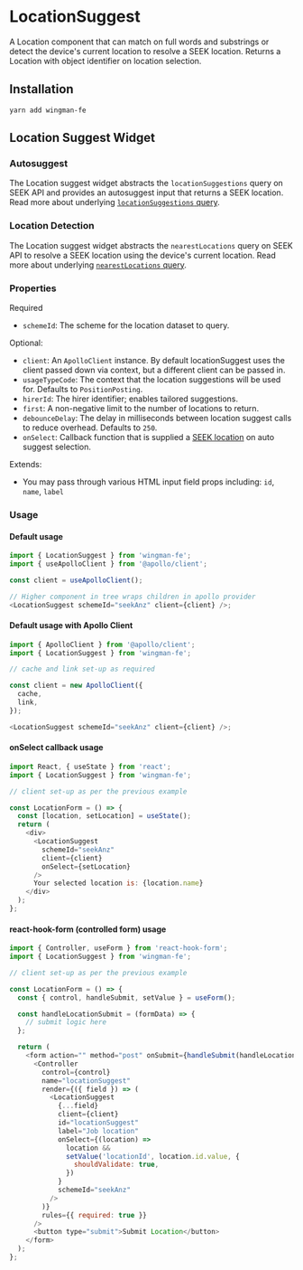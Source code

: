# LocationSuggest

A Location component that can match on full words and substrings or detect the device's current location to resolve a SEEK location. Returns a Location with object identifier on location selection.

## Installation

```shell
yarn add wingman-fe
```

## Location Suggest Widget

### Autosuggest

The Location suggest widget abstracts the `locationSuggestions` query on SEEK API and provides an autosuggest input that returns a SEEK location. Read more about underlying [`locationSuggestions` query](https://developer.seek.com/schema/#operation-locationSuggestions).

### Location Detection

The Location suggest widget abstracts the `nearestLocations` query on SEEK API to resolve a SEEK location using the device's current location. Read more about underlying [`nearestLocations` query](https://developer.seek.com/schema/#operation-nearestLocations).

### Properties

Required

- `schemeId`: The scheme for the location dataset to query.

Optional:

- `client`: An `ApolloClient` instance. By default locationSuggest uses the client passed down via context, but a different client can be passed in.
- `usageTypeCode`: The context that the location suggestions will be used for. Defaults to `PositionPosting`.
- `hirerId`: The hirer identifier; enables tailored suggestions.
- `first`: A non-negative limit to the number of locations to return.
- `debounceDelay`: The delay in milliseconds between location suggest calls to reduce overhead. Defaults to `250`.
- `onSelect`: Callback function that is supplied a [SEEK location](https://developer.seek.com/schema/#definition-Location) on auto suggest selection.

Extends:

- You may pass through various HTML input field props including: `id`, `name`, `label`

### Usage

#### Default usage

```javascript
import { LocationSuggest } from 'wingman-fe';
import { useApolloClient } from '@apollo/client';

const client = useApolloClient();

// Higher component in tree wraps children in apollo provider
<LocationSuggest schemeId="seekAnz" client={client} />;
```

#### Default usage with Apollo Client

```javascript
import { ApolloClient } from '@apollo/client';
import { LocationSuggest } from 'wingman-fe';

// cache and link set-up as required

const client = new ApolloClient({
  cache,
  link,
});

<LocationSuggest schemeId="seekAnz" client={client} />;
```

#### onSelect callback usage

```javascript
import React, { useState } from 'react';
import { LocationSuggest } from 'wingman-fe';

// client set-up as per the previous example

const LocationForm = () => {
  const [location, setLocation] = useState();
  return (
    <div>
      <LocationSuggest
        schemeId="seekAnz"
        client={client}
        onSelect={setLocation}
      />
      Your selected location is: {location.name}
    </div>
  );
};
```

#### react-hook-form (controlled form) usage

```javascript
import { Controller, useForm } from 'react-hook-form';
import { LocationSuggest } from 'wingman-fe';

// client set-up as per the previous example

const LocationForm = () => {
  const { control, handleSubmit, setValue } = useForm();

  const handleLocationSubmit = (formData) => {
    // submit logic here
  };

  return (
    <form action="" method="post" onSubmit={handleSubmit(handleLocationSubmit)}>
      <Controller
        control={control}
        name="locationSuggest"
        render={({ field }) => (
          <LocationSuggest
            {...field}
            client={client}
            id="locationSuggest"
            label="Job location"
            onSelect={(location) =>
              location &&
              setValue('locationId', location.id.value, {
                shouldValidate: true,
              })
            }
            schemeId="seekAnz"
          />
        )}
        rules={{ required: true }}
      />
      <button type="submit">Submit Location</button>
    </form>
  );
};
```
